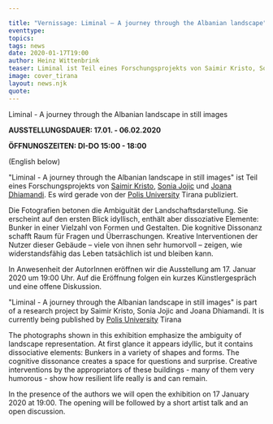 ```yaml
---

title: "Vernissage: Liminal – A journey through the Albanian landscape"
eventtype:
topics:
tags: news
date: 2020-01-17T19:00
author: Heinz Wittenbrink
teaser: Liminal ist Teil eines Forschungsprojekts von Saimir Kristo, Sonia Jojic und Joana Dhiamandi. Es wird gerade von der Polis University Tirana publiziert.
image: cover_tirana
layout: news.njk
quote:
---
```


Liminal - A journey through the Albanian landscape in still images


**AUSSTELLUNGSDAUER: 17.01. - 06.02.2020**

**ÖFFNUNGSZEITEN: DI-DO 15:00 - 18:00**


(English below)

"Liminal - A journey through the Albanian landscape in still images" ist Teil eines Forschungsprojekts von [Saimir Kristo](https://www.linkedin.com/in/saimir-kristo-b08a404a/ "Saimir Kristo | LinkedIn"), [Sonia Jojic](https://www.linkedin.com/in/sonia-jojic-b5b00038/?originalSubdomain=al "Sonia Jojic | LinkedIn") und [Joana Dhiamandi](https://www.linkedin.com/in/joana-dhiamandi-31807b56/?originalSubdomain=al "Joana Dhiamandi | LinkedIn"). Es wird gerade von der [Polis University](http://www.universitetipolis.edu.al/?q=en "Universiteti Polis") Tirana publiziert.

Die Fotografien betonen die Ambiguität der Landschaftsdarstellung. Sie erscheint auf den ersten Blick idyllisch, enthält aber dissoziative Elemente: Bunker in einer Vielzahl von Formen und Gestalten. Die kognitive Dissonanz schafft Raum für Fragen und Überraschungen.
Kreative Interventionen der Nutzer dieser Gebäude – viele von ihnen sehr humorvoll – zeigen, wie widerstandsfähig das Leben tatsächlich ist und bleiben kann.

In Anwesenheit der AutorInnen eröffnen wir die Ausstellung am 17. Januar 2020 um 19:00 Uhr. Auf die Eröffnung folgen ein kurzes Künstlergespräch und eine offene Diskussion.


"Liminal - A journey through the Albanian landscape in still images" is part of a research project by Saimir Kristo, Sonia Jojic and Joana Dhiamandi. It is currently being published by [Polis University](http://www.universitetipolis.edu.al/?q=en "Universiteti Polis") Tirana

The photographs shown in this exhibition emphasize the ambiguity of landscape representation. At first glance it appears idyllic, but it contains dissociative elements: Bunkers in a variety of shapes and forms. The cognitive dissonance creates a space for questions and surprise.
Creative interventions by the appropriators of these buildings - many of them very humorous - show how resilient life really is and can remain.

In the presence of the authors we will open the exhibition on 17 January 2020 at 19:00. The opening will be followed by a short artist talk and an open discussion.
